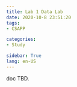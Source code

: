 ```yaml
---
title: Lab 1 Data Lab
date: 2020-10-8 23:51:20
tags: 
- CSAPP

categories: 
- Study

sidebar: True
lang: en-US
---
```



<!-- more -->

doc TBD.